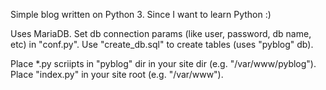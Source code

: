 Simple blog written on Python 3. Since I want to learn Python :)

Uses MariaDB. Set db connection params (like user, password, db name, etc)
in "conf.py". Use "create_db.sql" to create tables (uses "pyblog" db).

Place *.py scriipts in "pyblog" dir in your site dir (e.g. "/var/www/pyblog").
Place "index.py" in your site root (e.g. "/var/www").
